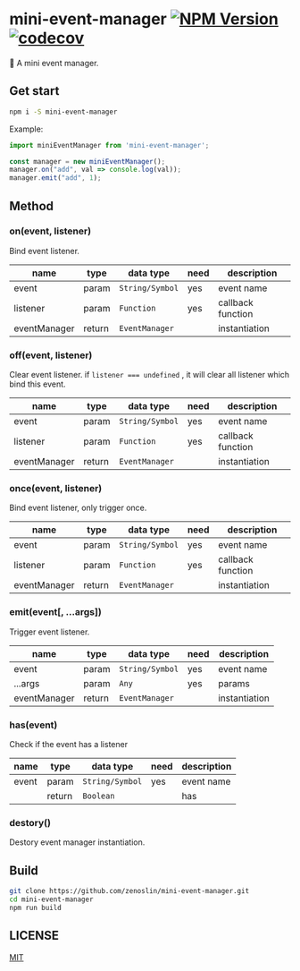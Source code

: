 # mini-event-manager [![NPM Version][npm-image]][npm-url] [![codecov][codecov-image]][codecov-url]

[npm-image]: https://img.shields.io/npm/v/mini-event-manager
[npm-url]:https://www.npmjs.com/package/mini-event-manager
[codecov-image]: https://codecov.io/gh/zenoslin/mini-event-manager/branch/master/graph/badge.svg
[codecov-url]: https://codecov.io/gh/zenoslin/mini-event-manager

:satellite: A mini event manager.

## Get start

```bash
npm i -S mini-event-manager
```

Example:

```javascript
import miniEventManager from 'mini-event-manager';

const manager = new miniEventManager();
manager.on("add", val => console.log(val));
manager.emit("add", 1);
```

## Method 

### on(event, listener)

Bind event listener.

| name         | type   | data type       | need | description       |
| ------------ | ------ | --------------- | ---- | ----------------- |
| event        | param  | `String/Symbol` | yes  | event name        |
| listener     | param  | `Function`      | yes  | callback function |
| eventManager | return | `EventManager`  |      | instantiation     |

### off(event, listener)

Clear event listener. if  `listener === undefined` , it will clear all listener which bind this event.

| name         | type   | data type       | need | description       |
| ------------ | ------ | --------------- | ---- | ----------------- |
| event        | param  | `String/Symbol` | yes  | event name        |
| listener     | param  | `Function`      | yes  | callback function |
| eventManager | return | `EventManager`  |      | instantiation     |

### once(event, listener)

Bind event listener, only trigger once.

| name         | type   | data type       | need | description       |
| ------------ | ------ | --------------- | ---- | ----------------- |
| event        | param  | `String/Symbol` | yes  | event name        |
| listener     | param  | `Function`      | yes  | callback function |
| eventManager | return | `EventManager`  |      | instantiation     |

### emit(event[, ...args])

Trigger event listener.

| name         | type   | data type       | need | description   |
| ------------ | ------ | --------------- | ---- | ------------- |
| event        | param  | `String/Symbol` | yes  | event name    |
| ...args      | param  | `Any`           | yes  | params        |
| eventManager | return | `EventManager`  |      | instantiation |

### has(event)

Check if the event has a listener

| name  | type   | data type       | need | description |
| ----- | ------ | --------------- | ---- | ----------- |
| event | param  | `String/Symbol` | yes  | event name  |
|       | return | `Boolean`       |      | has         |

### destory()

Destory event manager instantiation.

## Build

```bash
git clone https://github.com/zenoslin/mini-event-manager.git
cd mini-event-manager
npm run build
```

## LICENSE
[MIT](LICENSE)